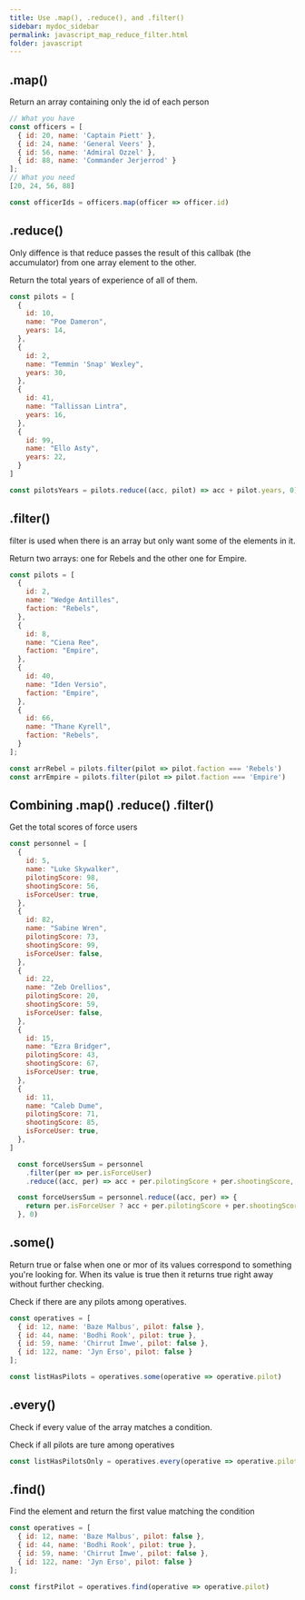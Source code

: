 ```yaml
---
title: Use .map(), .reduce(), and .filter()
sidebar: mydoc_sidebar
permalink: javascript_map_reduce_filter.html
folder: javascript
---
```

## .map()

Return an array containing only the id of each person

```javascript
// What you have
const officers = [
  { id: 20, name: 'Captain Piett' },
  { id: 24, name: 'General Veers' },
  { id: 56, name: 'Admiral Ozzel' },
  { id: 88, name: 'Commander Jerjerrod' }
];
// What you need
[20, 24, 56, 88]
```

```javascript
const officerIds = officers.map(officer => officer.id)
```

## .reduce()

Only diffence is that reduce passes the result of this callbak (the accumulator) from one array element to the other.

Return the total years of experience of all of them.

```javascript
const pilots = [
  {
    id: 10,
    name: "Poe Dameron",
    years: 14,
  },
  {
    id: 2,
    name: "Temmin 'Snap' Wexley",
    years: 30,
  },
  {
    id: 41,
    name: "Tallissan Lintra",
    years: 16,
  },
  {
    id: 99,
    name: "Ello Asty",
    years: 22,
  }
]
```

```javascript
const pilotsYears = pilots.reduce((acc, pilot) => acc + pilot.years, 0)
```

## .filter()

filter is used when there is an array but only want some of the elements in it.

Return two arrays: one for Rebels and the other one for Empire.

```javascript
const pilots = [
  {
    id: 2,
    name: "Wedge Antilles",
    faction: "Rebels",
  },
  {
    id: 8,
    name: "Ciena Ree",
    faction: "Empire",
  },
  {
    id: 40,
    name: "Iden Versio",
    faction: "Empire",
  },
  {
    id: 66,
    name: "Thane Kyrell",
    faction: "Rebels",
  }
];
```
```javascript
const arrRebel = pilots.filter(pilot => pilot.faction === 'Rebels')
const arrEmpire = pilots.filter(pilot => pilot.faction === 'Empire')
```

## Combining .map() .reduce() .filter()

Get the total scores of force users

```javascript
const personnel = [
  {
    id: 5,
    name: "Luke Skywalker",
    pilotingScore: 98,
    shootingScore: 56,
    isForceUser: true,
  },
  {
    id: 82,
    name: "Sabine Wren",
    pilotingScore: 73,
    shootingScore: 99,
    isForceUser: false,
  },
  {
    id: 22,
    name: "Zeb Orellios",
    pilotingScore: 20,
    shootingScore: 59,
    isForceUser: false,
  },
  {
    id: 15,
    name: "Ezra Bridger",
    pilotingScore: 43,
    shootingScore: 67,
    isForceUser: true,
  },
  {
    id: 11,
    name: "Caleb Dume",
    pilotingScore: 71,
    shootingScore: 85,
    isForceUser: true,
  },
]
```

```javascript
  const forceUsersSum = personnel
    .filter(per => per.isForceUser)
    .reduce((acc, per) => acc + per.pilotingScore + per.shootingScore, 0)
```

```javascript
  const forceUsersSum = personnel.reduce((acc, per) => {
    return per.isForceUser ? acc + per.pilotingScore + per.shootingScore : acc
  }, 0)
```

## .some()

Return true or false when one or mor of its values correspond to something you're looking for.
When its value is true then it returns true right away without further checking.

Check if there are any pilots among operatives.

```javascript
const operatives = [
  { id: 12, name: 'Baze Malbus', pilot: false },
  { id: 44, name: 'Bodhi Rook', pilot: true },
  { id: 59, name: 'Chirrut Îmwe', pilot: false },
  { id: 122, name: 'Jyn Erso', pilot: false }
];
```

```javascript
const listHasPilots = operatives.some(operative => operative.pilot)
```

## .every()

Check if every value of the array matches a condition.

Check if all pilots are ture among operatives

```javascript
const listHasPilotsOnly = operatives.every(operative => operative.pilot)
```

## .find()

Find the element and return the first value matching the condition

```javascript
const operatives = [
  { id: 12, name: 'Baze Malbus', pilot: false },
  { id: 44, name: 'Bodhi Rook', pilot: true },
  { id: 59, name: 'Chirrut Îmwe', pilot: false },
  { id: 122, name: 'Jyn Erso', pilot: false }
];
```

```javascript
const firstPilot = operatives.find(operative => operative.pilot)
```